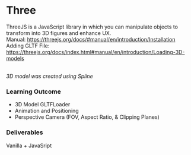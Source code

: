 # Three
ThreeJS is a JavaScript library in which you can manipulate objects to transform into 3D figures and enhance UX. 
<br /> Manual: https://threejs.org/docs/#manual/en/introduction/Installation
<br /> Adding GLTF File: https://threejs.org/docs/index.html#manual/en/introduction/Loading-3D-models

<br /> *3D model was created using Spline*
### Learning Outcome
- 3D Model GLTFLoader
- Animation and Positioning
- Perspective Camera (FOV, Aspect Ratio, & Clipping Planes)

### Deliverables
Vanilla + JavaSript
